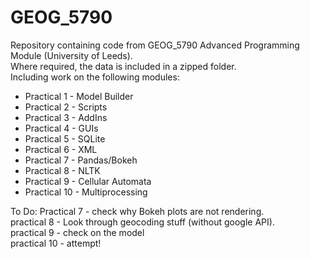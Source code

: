 # GEOG_5790
Repository containing code from GEOG_5790 Advanced Programming Module (University of Leeds).  
Where required, the data is included in a zipped folder.  
Including work on the following modules:  
* Practical 1 - Model Builder
* Practical 2 - Scripts
* Practical 3 - AddIns
* Practical 4 - GUIs 
* Practical 5 - SQLite
* Practical 6 - XML
* Practical 7 - Pandas/Bokeh
* Practical 8 - NLTK
* Practical 9 - Cellular Automata
* Practical 10 - Multiprocessing

To Do:
Practical 7 - check why Bokeh plots are not rendering.  
practical 8 - Look through geocoding stuff (without google API).  
practical 9 - check on the model  
practical 10 - attempt!  
